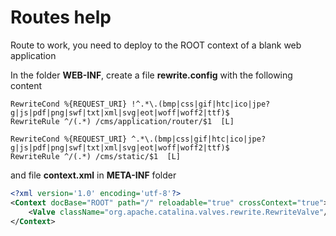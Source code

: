 # Routes help

Route to work, you need to deploy to the ROOT context of a blank web application 

In the folder **WEB-INF**, create a file **rewrite.config** with the following content

```
RewriteCond %{REQUEST_URI} !^.*\.(bmp|css|gif|htc|ico|jpe?g|js|pdf|png|swf|txt|xml|svg|eot|woff|woff2|ttf)$
RewriteRule ^/(.*) /cms/application/router/$1  [L]

RewriteCond %{REQUEST_URI} ^.*\.(bmp|css|gif|htc|ico|jpe?g|js|pdf|png|swf|txt|xml|svg|eot|woff|woff2|ttf)$
RewriteRule ^/(.*) /cms/static/$1  [L]
```

and file **context.xml** in **META-INF** folder

```xml
<?xml version='1.0' encoding='utf-8'?>
<Context docBase="ROOT" path="/" reloadable="true" crossContext="true">
    <Valve className="org.apache.catalina.valves.rewrite.RewriteValve"/>
</Context>
```